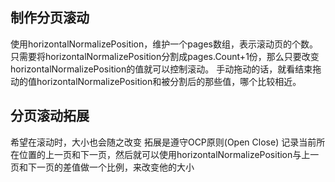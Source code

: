 ## 制作分页滚动
使用horizontalNormalizePosition，维护一个pages数组，表示滚动页的个数。只需要将horizontalNormalizePosition分割成pages.Count+1份，那么只要改变horizontalNormalizePosition的值就可以控制滚动。
手动拖动的话，就看结束拖动的值horizontalNormalizePosition和被分割后的那些值，哪个比较相近。

 ## 分页滚动拓展
 希望在滚动时，大小也会随之改变
 拓展是遵守OCP原则(Open Close)
 记录当前所在位置的上一页和下一页，然后就可以使用horizontalNormalizePosition与上一页和下一页的差值做一个比例，来改变他的大小